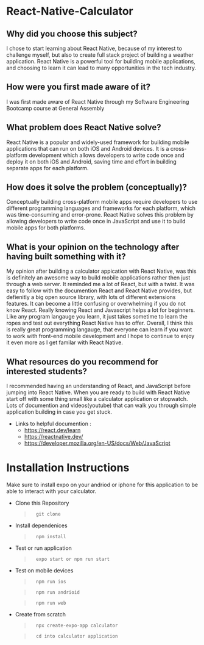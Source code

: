 # React-Native-Calculator

## Why did you choose this subject?
I chose to start learning about React Native, because of my interest  to challenge myself, but also to create full stack project of building a weather application. React Native is a powerful tool for building mobile applications, and choosing to learn it can lead to many opportunities in the tech industry.

## How were you first made aware of it? 
I was first made aware of React Native through my Software Engineering Bootcamp course at General Assembly

## What problem does React Native solve?
React Native is a popular and widely-used framework for building mobile applications that can run on both iOS and Android devices. It is a cross-platform development which allows developers to write code once and deploy it on both iOS and Android, saving time and effort in building separate apps for each platform.

## How does it solve the problem (conceptually)?
Conceptually building cross-platform mobile apps require developers to use different programming languages and frameworks for each platform, which was time-consuming and error-prone. React Native solves this problem by allowing developers to write code once in JavaScript and use it to build mobile apps for both platforms.

## What is your opinion on the technology after having built something with it?
My opinion after building a calculator appication with React Native, was this is definitely an awesome way to build mobile applications rather then just through a web server. It reminded me a lot of React, but with a twist. It was easy to follow with the documention React and React Native provides, but defienitly a  big open source library, with lots of different extensions features. It can become a little confusing or overwhelming if you do not know React. Really knowing React and Javascript helps a lot for beginners. Like any program langauge you learn, it just takes sometime to learn the ropes and test out everything React Native has to offer. Overall, I think this is really great programming langauge, that everyone can learn if you want to work with front-end mobile development and I hope to continue to enjoy it even more as I get familar with React Native.

## What resources do you recommend for interested students?
I recommended having an understanding of React, and JavaScript before jumping into React Native. When you are ready to build with React Native start off with some thing small like a calculator application or stopwatch. Lots of documention and videos(youtube) that can walk you through simple application building in case you get stuck.
- Links to helpful documention :
    - https://react.dev/learn
    - https://reactnative.dev/
    - https://developer.mozilla.org/en-US/docs/Web/JavaScript

# Installation Instructions
Make sure to install expo on your andriod or iphone for this application to be able to interact with your calculator.

- Clone this Repository
    
    >       git clone 
      
- Install dependenices
   
    >       npm install

- Test or run application 
    
    >       expo start or npm run start

- Test on mobile devices
    >       npm run ios
   
    >       npm run andrioid 
   
    >       npm run web

- Create from scratch
    
    >       npx create-expo-app calculator
   
    >       cd into calculator application
   

